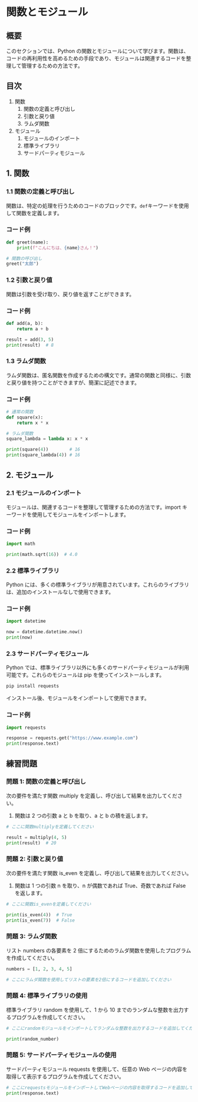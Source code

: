 # 関数とモジュール

## 概要

このセクションでは、Python の関数とモジュールについて学びます。関数は、コードの再利用性を高めるための手段であり、モジュールは関連するコードを整理して管理するための方法です。

## 目次

1. 関数
   1. 関数の定義と呼び出し
   2. 引数と戻り値
   3. ラムダ関数
2. モジュール
   1. モジュールのインポート
   2. 標準ライブラリ
   3. サードパーティモジュール

## 1. 関数

### 1.1 関数の定義と呼び出し

関数は、特定の処理を行うためのコードのブロックです。`def`キーワードを使用して関数を定義します。

### コード例

```python
def greet(name):
    print(f"こんにちは、{name}さん！")

# 関数の呼び出し
greet("太郎")
```

### 1.2 引数と戻り値

関数は引数を受け取り、戻り値を返すことができます。

### コード例

```py
def add(a, b):
    return a + b

result = add(3, 5)
print(result)  # 8
```

### 1.3 ラムダ関数

ラムダ関数は、匿名関数を作成するための構文です。通常の関数と同様に、引数と戻り値を持つことができますが、簡潔に記述できます。

### コード例

```py
# 通常の関数
def square(x):
    return x * x

# ラムダ関数
square_lambda = lambda x: x * x

print(square(4))        # 16
print(square_lambda(4)) # 16
```

## 2. モジュール

### 2.1 モジュールのインポート

モジュールは、関連するコードを整理して管理するための方法です。import キーワードを使用してモジュールをインポートします。

### コード例

```py
import math

print(math.sqrt(16))  # 4.0
```

### 2.2 標準ライブラリ

Python には、多くの標準ライブラリが用意されています。これらのライブラリは、追加のインストールなしで使用できます。

### コード例

```py
import datetime

now = datetime.datetime.now()
print(now)
```

### 2.3 サードパーティモジュール

Python では、標準ライブラリ以外にも多くのサードパーティモジュールが利用可能です。これらのモジュールは pip を使ってインストールします。

```bash
pip install requests
```

インストール後、モジュールをインポートして使用できます。

### コード例

```py
import requests

response = requests.get("https://www.example.com")
print(response.text)
```

## 練習問題

### 問題 1: 関数の定義と呼び出し

次の要件を満たす関数 multiply を定義し、呼び出して結果を出力してください。

1. 関数は 2 つの引数 a と b を取り、a と b の積を返します。

```py
# ここに関数multiplyを定義してください

result = multiply(4, 5)
print(result)  # 20
```

### 問題 2: 引数と戻り値

次の要件を満たす関数 is_even を定義し、呼び出して結果を出力してください。

1. 関数は 1 つの引数 n を取り、n が偶数であれば True、奇数であれば False を返します。

```py
# ここに関数is_evenを定義してください

print(is_even(4))  # True
print(is_even(7))  # False
```

### 問題 3: ラムダ関数

リスト numbers の各要素を 2 倍にするためのラムダ関数を使用したプログラムを作成してください。

```py
numbers = [1, 2, 3, 4, 5]

# ここにラムダ関数を使用してリストの要素を2倍にするコードを追加してください
```

### 問題 4: 標準ライブラリの使用

標準ライブラリ random を使用して、1 から 10 までのランダムな整数を出力するプログラムを作成してください。

```py
# ここにrandomモジュールをインポートしてランダムな整数を出力するコードを追加してください

print(random_number)
```

### 問題 5: サードパーティモジュールの使用

サードパーティモジュール requests を使用して、任意の Web ページの内容を取得して表示するプログラムを作成してください。

```py
# ここにrequestsモジュールをインポートしてWebページの内容を取得するコードを追加してください
print(response.text)
```

